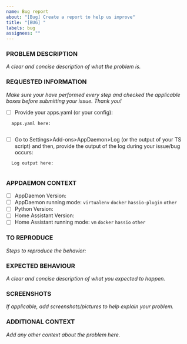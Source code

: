 ```yaml
---
name: Bug report
about: "[Bug] Create a report to help us improve"
title: "[BUG] "
labels: bug
assignees: ""
---
```


<!-- Thanks for reporting a problem for this project. READ THIS FIRST:

DO NOT DELETE ANY TEXT from this template! Otherwise the issue will be auto-closed.


This issue template is meant to REPORT BUGS/PROBLEMS ONLY

Please take a few minutes to complete the requested information below.
The ability to provide assistance is greatly hampered without it.

PLEASE RESTART APPDAEMON BEFORE SUBMITTING AN ISSUE
To reload all modules after an Update it is reqired to restart the AppDaemon Container, as noted in every Release Notes.
-->

### PROBLEM DESCRIPTION

_A clear and concise description of what the problem is._

### REQUESTED INFORMATION

_Make sure your have performed every step and checked the applicable boxes before submitting your issue. Thank you!_

- [ ] Provide your apps.yaml (or your config):

```
  apps.yaml here:


```

- [ ] Go to Settings>Add-ons>AppDaemon>Log (or the output of your TS script) and then, provide the output of the log during your issue/bug occurs:

```
  Log output here:


```

### APPDAEMON CONTEXT

- [ ] AppDaemon Version:
- [ ] AppDaemon running mode: `virtualenv` `docker` `hassio-plugin` `other`
- [ ] Python Version:
- [ ] Home Assistant Version:
- [ ] Home Assistant running mode: `vm` `docker` `hassio` `other`

### TO REPRODUCE

_Steps to reproduce the behavior:_

### EXPECTED BEHAVIOUR

_A clear and concise description of what you expected to happen._

### SCREENSHOTS

_If applicable, add screenshots/pictures to help explain your problem._

### ADDITIONAL CONTEXT

_Add any other context about the problem here._
